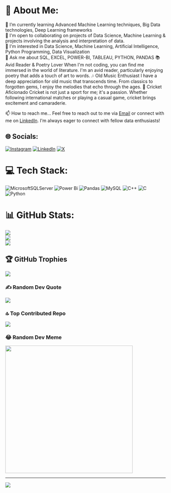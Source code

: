 # 💫 About Me:
🌱 I’m currently learning Advanced Machine Learning techniques, Big Data technologies, Deep Learning frameworks<br>👯 I'm open to collaborating on projects of Data Science, Machine Learning & projects involving the analysis and interpretation of data.<br>🔭 I'm interested in Data Science, Machine Learning, Artificial Intelligence, Python Programming, Data Visualization<br>💬 Ask me about SQL, EXCEL, POWER-BI, TABLEAU, PYTHON, PANDAS
📚 Avid Reader & Poetry Lover
When I'm not coding, you can find me immersed in the world of literature. I'm an avid reader, particularly enjoying poetry that adds a touch of art to words.
🎶 Old Music Enthusiast
I have a deep appreciation for old music that transcends time. From classics to forgotten gems, I enjoy the melodies that echo through the ages.
🏏 Cricket Aficionado
Cricket is not just a sport for me; it's a passion. Whether following international matches or playing a casual game, cricket brings excitement and camaraderie.

📫 How to reach me...
Feel free to reach out to me via [Email](pranavky87@gmail.com) or connect with me on [LinkedIn](linkedin.com/in/pranav-kumar-raj-797725240). I'm always eager to connect with fellow data enthusiasts!


## 🌐 Socials:
[![Instagram](https://img.shields.io/badge/Instagram-%23E4405F.svg?logo=Instagram&logoColor=white)](https://instagram.com/pranav_kumar_87) [![LinkedIn](https://img.shields.io/badge/LinkedIn-%230077B5.svg?logo=linkedin&logoColor=white)](https://linkedin.com/in/pranav-kumar-raj-797725240) [![X](https://img.shields.io/badge/X-black.svg?logo=X&logoColor=white)](https://x.com/PranavKumarRaj5) 

# 💻 Tech Stack:
![MicrosoftSQLServer](https://img.shields.io/badge/Microsoft%20SQL%20Server-CC2927?style=flat&logo=microsoft%20sql%20server&logoColor=white) ![Power Bi](https://img.shields.io/badge/power_bi-F2C811?style=flat&logo=powerbi&logoColor=black) ![Pandas](https://img.shields.io/badge/pandas-%23150458.svg?style=flat&logo=pandas&logoColor=white) ![MySQL](https://img.shields.io/badge/mysql-%2300000f.svg?style=flat&logo=mysql&logoColor=white) ![C++](https://img.shields.io/badge/c++-%2300599C.svg?style=flat&logo=c%2B%2B&logoColor=white) ![C](https://img.shields.io/badge/c-%2300599C.svg?style=flat&logo=c&logoColor=white) ![Python](https://img.shields.io/badge/python-3670A0?style=flat&logo=python&logoColor=ffdd54)
# 📊 GitHub Stats:
![](https://github-readme-stats.vercel.app/api?username=gitpranav87&theme=radical&hide_border=false&include_all_commits=false&count_private=false)<br/>
![](https://github-readme-streak-stats.herokuapp.com/?user=gitpranav87&theme=radical&hide_border=false)<br/>
![](https://github-readme-stats.vercel.app/api/top-langs/?username=gitpranav87&theme=radical&hide_border=false&include_all_commits=false&count_private=false&layout=compact)

## 🏆 GitHub Trophies
![](https://github-profile-trophy.vercel.app/?username=gitpranav87&theme=radical&no-frame=false&no-bg=true&margin-w=4)

### ✍️ Random Dev Quote
![](https://quotes-github-readme.vercel.app/api?type=horizontal&theme=radical)

### 🔝 Top Contributed Repo
![](https://github-contributor-stats.vercel.app/api?username=gitpranav87&limit=5&theme=dark&combine_all_yearly_contributions=true)

### 😂 Random Dev Meme
<img src='https://randommeme-five.vercel.app/' style="height: 400px;"/>

---
[![](https://visitcount.itsvg.in/api?id=gitpranav87&icon=1&color=3)](https://visitcount.itsvg.in)

<!-- Proudly created with GPRM ( https://gprm.itsvg.in ) -->
